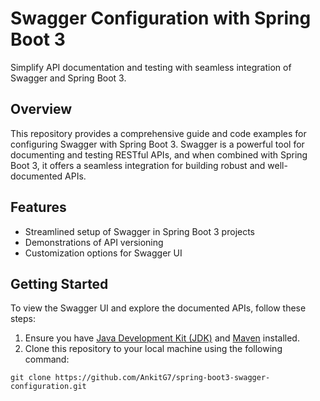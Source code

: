 # Swagger Configuration with Spring Boot 3

Simplify API documentation and testing with seamless integration of Swagger and Spring Boot 3.

## Overview

This repository provides a comprehensive guide and code examples for configuring Swagger with Spring Boot 3. Swagger is a powerful tool for documenting and testing RESTful APIs, and when combined with Spring Boot 3, it offers a seamless integration for building robust and well-documented APIs.

## Features

- Streamlined setup of Swagger in Spring Boot 3 projects
- Demonstrations of API versioning
- Customization options for Swagger UI

## Getting Started

To view the Swagger UI and explore the documented APIs, follow these steps:

1. Ensure you have [Java Development Kit (JDK)](https://www.oracle.com/java/technologies/javase-jdk11-downloads.html) and [Maven](https://maven.apache.org/install.html) installed.
2. Clone this repository to your local machine using the following command:

```shell
git clone https://github.com/AnkitG7/spring-boot3-swagger-configuration.git
